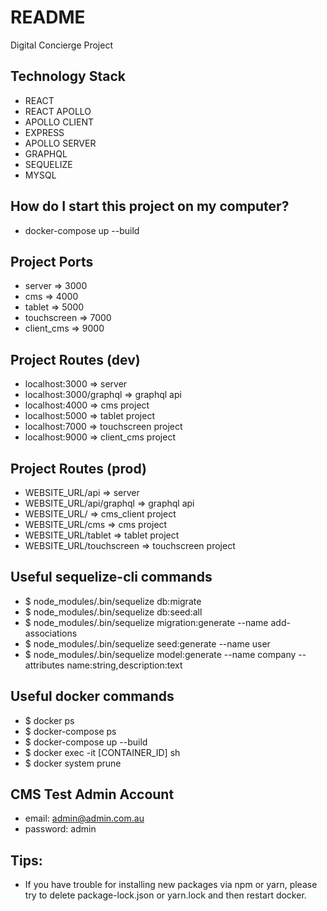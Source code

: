# README #

Digital Concierge Project

## Technology Stack ##
* REACT
* REACT APOLLO
* APOLLO CLIENT 
* EXPRESS
* APOLLO SERVER
* GRAPHQL
* SEQUELIZE
* MYSQL

## How do I start this project on my computer? ##
* docker-compose up --build

## Project Ports ##
* server => 3000 
* cms => 4000
* tablet => 5000
* touchscreen => 7000
* client_cms => 9000

## Project Routes (dev) ##
* localhost:3000 => server 
* localhost:3000/graphql => graphql api 
* localhost:4000 => cms project 
* localhost:5000 => tablet project  
* localhost:7000 => touchscreen project 
* localhost:9000 => client_cms project 

## Project Routes (prod) ##
* WEBSITE_URL/api => server 
* WEBSITE_URL/api/graphql => graphql api 
* WEBSITE_URL/ => cms_client project 
* WEBSITE_URL/cms => cms project 
* WEBSITE_URL/tablet => tablet project  
* WEBSITE_URL/touchscreen => touchscreen project 
  
## Useful sequelize-cli commands ##
* $ node_modules/.bin/sequelize db:migrate
* $ node_modules/.bin/sequelize db:seed:all
* $ node_modules/.bin/sequelize migration:generate --name add-associations
* $ node_modules/.bin/sequelize seed:generate --name user
* $ node_modules/.bin/sequelize model:generate --name company --attributes name:string,description:text

## Useful docker commands ##
* $ docker ps
* $ docker-compose ps
* $ docker-compose up --build
* $ docker exec -it [CONTAINER_ID] sh
* $ docker system prune

## CMS Test Admin Account ##
* email: admin@admin.com.au
* password: admin

## Tips:
* If you have trouble for installing new packages via npm or yarn, please try to delete package-lock.json or yarn.lock and then restart docker.